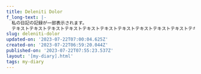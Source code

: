 ```yaml
---
title: Deleniti Dolor
f_long-text: |-
  私の日記の記録が一部表示されます。
  テキストテキストテキストテキストテキストテキストテキストテキストテキストテキストテキストテキストテキストテキストテキストテキストテキストテキスト…
slug: deleniti-dolor
updated-on: '2023-07-22T07:00:04.625Z'
created-on: '2023-07-22T06:59:20.044Z'
published-on: '2023-07-22T07:55:23.537Z'
layout: '[my-diary].html'
tags: my-diary
---
```



